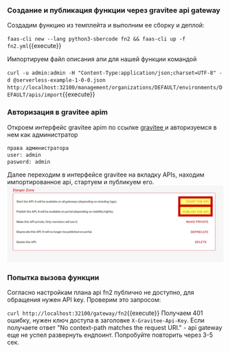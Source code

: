 ###  Создание и публикация функции через gravitee api gateway
Cоздадим функцию из темплейта и выполним ее сборку и деплой:

`faas-cli new --lang python3-sbercode fn2 && faas-cli up -f fn2.yml`{{execute}}

Импортируем файл описания апи для нашей функции командой

`curl -u admin:admin -H "Content-Type:application/json;charset=UTF-8" -d @serverless-example-1-0-0.json    http://localhost:32100/management/organizations/DEFAULT/environments/DEFAULT/apis/import`{{execute}}

### Авторизация в gravitee apim
Откроем интерфейс gravitee apim по ссылке [gravitee ](https://[[HOST_SUBDOMAIN]]-32100-[[KATACODA_HOST]].environments.katacoda.com/)  и авторизуемся в нем  как администратор
```
права администратора
user: admin
pasword: admin
```
Далее переходим в интерфейсе gravitee на вкладку APIs, находим импортированное api, стартуем и публикуем его.   
![App_](./assets/openapi5-1.png) 

### Попытка  вызова функции

Согласно настройкам плана api fn2 публично не доступно, для обращения нужен API key. Проверим это запросом:

`curl http://localhost:32100/gateway/fn2`{{execute}}
Получаем 401 ошибку, нужен ключ доступа в заголовке `X-Gravitee-Api-Key`. Если получаете ответ "No context-path matches the request URI." - api gateway еще не успел развернуть ендпоинт. Попробуйте повторить через 3-5 сек.